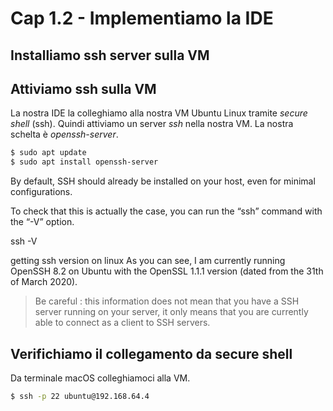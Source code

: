 # <a name="top"></a> Cap 1.2 - Implementiamo la IDE



## Installiamo ssh server sulla VM


## Attiviamo ssh sulla VM

La nostra IDE la colleghiamo alla nostra VM Ubuntu Linux tramite *secure shell* (ssh). Quindi attiviamo un server *ssh* nella nostra VM. La nostra schelta è *openssh-server*.

```bash
$ sudo apt update
$ sudo apt install openssh-server
```

By default, SSH should already be installed on your host, even for minimal configurations.

To check that this is actually the case, you can run the “ssh” command with the “-V” option.

ssh -V

getting ssh version on linux
As you can see, I am currently running OpenSSH 8.2 on Ubuntu with the OpenSSL 1.1.1 version (dated from the 31th of March 2020).

> Be careful : this information does not mean that you have a SSH server running on your server, it only means that you are currently able to connect as a client to SSH servers.


## Verifichiamo il collegamento da secure shell

Da terminale macOS colleghiamoci alla VM.

```bash
$ ssh -p 22 ubuntu@192.168.64.4
```
